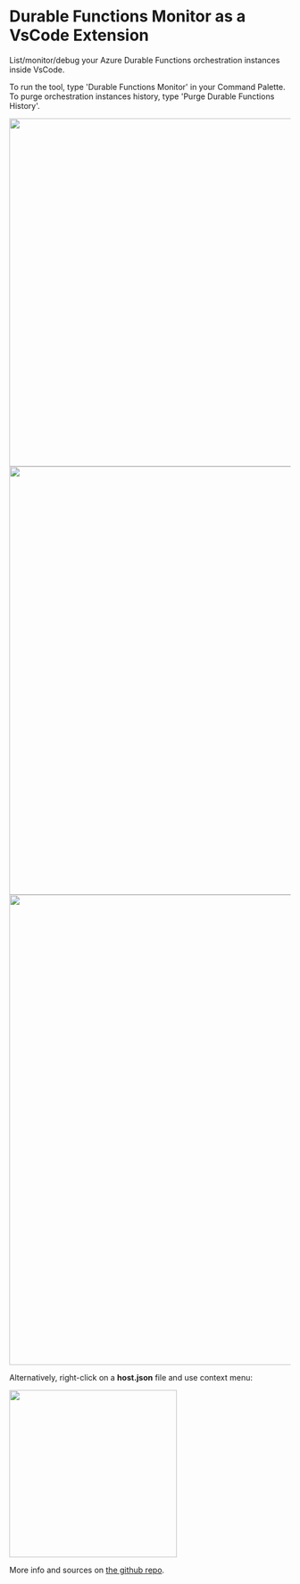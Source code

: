 # Durable Functions Monitor as a VsCode Extension

List/monitor/debug your Azure Durable Functions orchestration instances inside VsCode.

To run the tool, type 'Durable Functions Monitor' in your Command Palette.
To purge orchestration instances history, type 'Purge Durable Functions History'.

<img src="https://raw.githubusercontent.com/scale-tone/DurableFunctionsMonitor/master/readme/screenshots/vscodeext-command-palette.png" width="624">

<img src="https://raw.githubusercontent.com/scale-tone/DurableFunctionsMonitor/master/readme/screenshots/vscodeext-orchestrations.png" width="768">

<img src="https://raw.githubusercontent.com/scale-tone/DurableFunctionsMonitor/master/readme/screenshots/vscodeext-orchestration.png" width="843">

Alternatively, right-click on a **host.json** file and use context menu:

<img src="https://raw.githubusercontent.com/scale-tone/DurableFunctionsMonitor/master/readme/screenshots/vsext-context-menu.png" width="300">

More info and sources on [the github repo](https://github.com/scale-tone/DurableFunctionsMonitor).